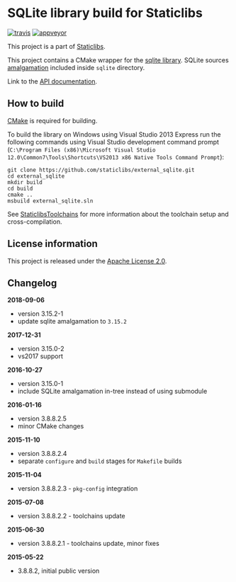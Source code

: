 SQLite library build for Staticlibs
===================================

[![travis](https://travis-ci.org/staticlibs/external_sqlite.svg?branch=master)](https://travis-ci.org/staticlibs/external_sqlite)
[![appveyor](https://ci.appveyor.com/api/projects/status/github/staticlibs/external_sqlite?svg=true)](https://ci.appveyor.com/project/staticlibs/external-sqlite)

This project is a part of [Staticlibs](http://staticlibs.net/).

This project contains a CMake wrapper for the [sqlite library](https://www.sqlite.org/). 
SQLite sources [amalgamation](https://sqlite.org/amalgamation.html) included inside `sqlite` directory.

Link to the [API documentation](https://www.sqlite.org/c3ref/intro.html).

How to build
------------

[CMake](http://cmake.org/) is required for building.

To build the library on Windows using Visual Studio 2013 Express run the following commands using
Visual Studio development command prompt 
(`C:\Program Files (x86)\Microsoft Visual Studio 12.0\Common7\Tools\Shortcuts\VS2013 x86 Native Tools Command Prompt`):

    git clone https://github.com/staticlibs/external_sqlite.git
    cd external_sqlite
    mkdir build
    cd build
    cmake ..
    msbuild external_sqlite.sln

See [StaticlibsToolchains](https://github.com/staticlibs/wiki/wiki/StaticlibsToolchains) for 
more information about the toolchain setup and cross-compilation.

License information
-------------------

This project is released under the [Apache License 2.0](http://www.apache.org/licenses/LICENSE-2.0).

Changelog
---------

**2018-09-06**

 * version 3.15.2-1
 * update sqlite amalgamation to `3.15.2`

**2017-12-31**

 * version 3.15.0-2
 * vs2017 support

**2016-10-27**

 * version 3.15.0-1
 * include SQLite amalgamation in-tree instead of using submodule

**2016-01-16**

 * version 3.8.8.2.5
 * minor CMake changes

**2015-11-10**

 * version 3.8.8.2.4
 * separate `configure` and `build` stages for `Makefile` builds

**2015-11-04**

 * version 3.8.8.2.3 - `pkg-config` integration

**2015-07-08**

 * version 3.8.8.2.2 - toolchains update

**2015-06-30**

 * version 3.8.8.2.1 - toolchains update, minor fixes

**2015-05-22**

 * 3.8.8.2, initial public version
